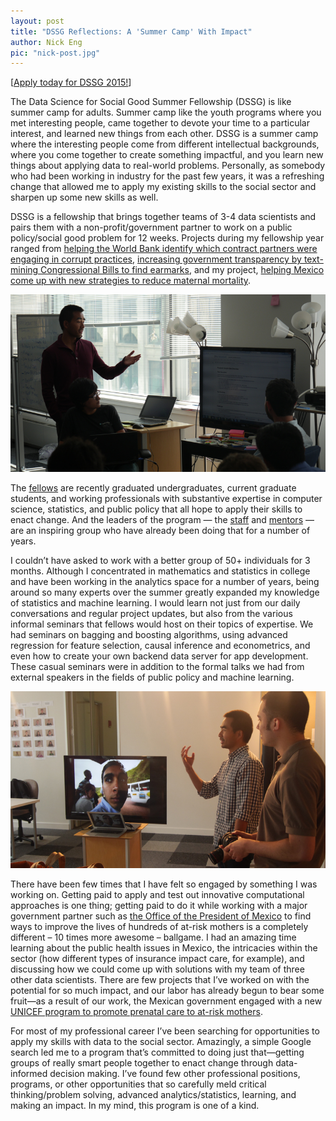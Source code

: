 ```yaml
---
layout: post
title: "DSSG Reflections: A 'Summer Camp' With Impact"
author: Nick Eng
pic: "nick-post.jpg"
---
```


[<a href="http://dssg.uchicago.edu/faq/">Apply today for DSSG 2015!</a>]

The Data Science for Social Good Summer Fellowship (DSSG) is like summer camp for adults. Summer camp like the youth programs where you met interesting people, came together to devote your time to a particular interest, and learned new things from each other. DSSG is a summer camp where the interesting people come from different intellectual backgrounds, where you come together to create something impactful, and you learn new things about applying data to real-world problems. Personally, as somebody who had been working in industry for the past few years, it was a refreshing change that allowed me to apply my existing skills to the social sector and sharpen up some new skills as well.

DSSG is a fellowship that brings together teams of 3-4 data scientists and pairs them with a non-profit/government partner to work on a public policy/social good problem for 12 weeks. Projects during my fellowship year ranged from <a href="http://dssg.uchicago.edu/2014/07/11/world-bank-corruption.html">helping the World Bank identify which contract partners were engaging in corrupt practices</a>, <a href="http://dssg.uchicago.edu/2014/07/02/finding-earmarks.html">increasing government transparency by text-mining Congressional Bills to find earmarks</a>, and my project, <a href="http://dssg.uchicago.edu/2014/08/04/maternal-mortality-mexico.html">helping Mexico come up with new strategies to reduce maternal mortality</a>. 

<img src="/img/posts/nick-presentation.jpg">

The <a href="http://dssg.uchicago.edu/people/">fellows</a> are recently graduated undergraduates, current graduate students, and working professionals with substantive expertise in computer science, statistics, and public policy that all hope to apply their skills to enact change. And the leaders of the program — the <a href="http://dssg.uchicago.edu/people/#staff">staff</a> and <a href="http://dssg.uchicago.edu/people/#mentors">mentors</a> — are an inspiring group who have already been doing that for a number of years.

I couldn’t have asked to work with a better group of 50+ individuals for 3 months. Although I concentrated in mathematics and statistics in college and have been working in the analytics space for a number of years, being around so many experts over the summer greatly expanded my knowledge of statistics and machine learning. I would learn not just from our daily conversations and regular project updates, but also from the various informal seminars that fellows would host on their topics of expertise. We had seminars on bagging and boosting algorithms, using advanced regression for feature selection, causal inference and econometrics, and even how to create your own backend data server for app development. These casual seminars were in addition to the formal talks we had from external speakers in the fields of public policy and machine learning. 

<img src="/img/posts/nick-photo.jpg">

There have been few times that I have felt so engaged by something I was working on. Getting paid to apply and test out innovative computational approaches is one thing; getting paid to do it while working with a major government partner such as <a href="http://en.presidencia.gob.mx/">the Office of the President of Mexico</a> to find ways to improve the lives of hundreds of at-risk mothers is a completely different – 10 times more awesome – ballgame. I had an amazing time learning about the public health issues in Mexico, the intricacies within the sector (how different types of insurance impact care, for example), and discussing how we could come up with solutions with my team of three other data scientists. There are few projects that I’ve worked on with the potential for so much impact, and our labor has already begun to bear some fruit—as a result of our work, the Mexican government engaged with a new <a href="http://www.unicef.org/mdg/maternal.html">UNICEF program to promote prenatal care to at-risk mothers</a>.

For most of my professional career I’ve been searching for opportunities to apply my skills with data to the social sector. Amazingly, a simple Google search led me to a program that’s committed to doing just that—getting groups of really smart people together to enact change through data-informed decision making. I’ve found few other professional positions, programs, or other opportunities that so carefully meld critical thinking/problem solving, advanced analytics/statistics, learning, and making an impact. In my mind, this program is one of a kind.